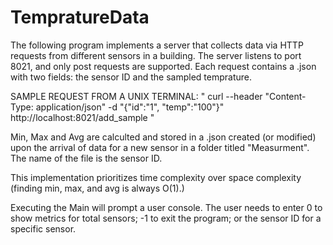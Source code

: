 # TempratureData

The following program implements a server that collects data via HTTP requests from different sensors in a building.
The server listens to port 8021, and only post requests are supported. Each request contains a .json with two fields: the sensor ID and the sampled temprature.

SAMPLE REQUEST FROM A UNIX TERMINAL:
"
curl --header "Content-Type: application/json" -d "{\"id\":\"1\", \"temp\":\"100\"}" http://localhost:8021/add_sample
"

Min, Max and Avg are calculted and stored in a .json created (or modified) upon the arrival of data for a new sensor in a folder titled "Measurment".
The name of the file is the sensor ID.

This implementation prioritizes time complexity over space complexity (finding min, max, and avg is always O(1).)

Executing the Main will prompt a user console. The user needs to enter 0 to show metrics for total sensors; -1 to exit the program; or the sensor ID for a specific sensor. 
